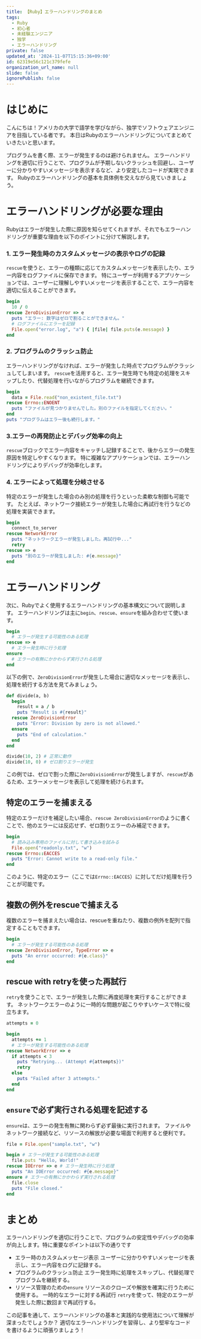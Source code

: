 ```yaml
---
title: 【Ruby】エラーハンドリングのまとめ
tags:
  - Ruby
  - 初心者
  - 未経験エンジニア
  - 独学
  - エラーハンドリング
private: false
updated_at: '2024-11-07T15:15:36+09:00'
id: 62319e56c121c379fefe
organization_url_name: null
slide: false
ignorePublish: false
---
```

# はじめに
こんにちは！アメリカの大学で語学を学びながら、独学でソフトウェアエンジニアを目指している者です。
本日はRubyのエラーハンドリングについてまとめていきたいと思います。

プログラムを書く際、エラーが発生するのは避けられません。
エラーハンドリングを適切に行うことで、プログラムが予期しないクラッシュを回避し、ユーザーに分かりやすいメッセージを表示するなど、より安定したコードが実現できます。
Rubyのエラーハンドリングの基本を具体例を交えながら見ていきましょう。

# エラーハンドリングが必要な理由
Rubyはエラーが発生した際に原因を知らせてくれますが、それでもエラーハンドリングが重要な理由を以下のポイントに分けて解説します。

### 1. エラー発生時のカスタムメッセージの表示やログの記録
`rescue`を使うと、エラーの種類に応じてカスタムメッセージを表示したり、エラー内容をログファイルに保存できます。
特にユーザーが利用するアプリケーションでは、ユーザーに理解しやすいメッセージを表示することで、エラー内容を適切に伝えることができます。
```ruby
begin
  10 / 0
rescue ZeroDivisionError => e
  puts "エラー: 数字はゼロで割ることができません。"
  # ログファイルにエラーを記録
  File.open("error.log", "a") { |file| file.puts(e.message) }
end
```
### 2. プログラムのクラッシュ防止
エラーハンドリングがなければ、エラーが発生した時点でプログラムがクラッシュしてしまいます。
`rescue`を活用すると、エラー発生時でも特定の処理をスキップしたり、代替処理を行いながらプログラムを継続できます。
```ruby
begin
  data = File.read("non_existent_file.txt")
rescue Errno::ENOENT
  puts "ファイルが見つかりませんでした。別のファイルを指定してください。"
end
puts "プログラムはエラー後も続行します。"
```
### 3.エラーの再発防止とデバッグ効率の向上
`rescue`ブロックでエラー内容をキャッチし記録することで、後からエラーの発生原因を特定しやすくなります。
特に複雑なアプリケーションでは、エラーハンドリングによりデバッグが効率化します。

### 4. エラーによって処理を分岐させる
特定のエラーが発生した場合のみ別の処理を行うといった柔軟な制御も可能です。
たとえば、ネットワーク接続エラーが発生した場合に再試行を行うなどの処理を実装できます。
```ruby
begin
  connect_to_server
rescue NetworkError
  puts "ネットワークエラーが発生しました。再試行中..."
  retry
rescue => e
  puts "別のエラーが発生しました: #{e.message}"
end
```

# エラーハンドリング
次に、Rubyでよく使用するエラーハンドリングの基本構文について説明します。
エラーハンドリングは主に`begin`、`rescue`、`ensure`を組み合わせて使います。
```ruby
begin
  # エラーが発生する可能性のある処理
rescue => e
  # エラー発生時に行う処理
ensure
  # エラーの有無にかかわらず実行される処理
end
```
以下の例で、`ZeroDivisionError`が発生した場合に適切なメッセージを表示し、処理を続行する方法を見てみましょう。
```ruby
def divide(a, b)
  begin
    result = a / b
    puts "Result is #{result}"
  rescue ZeroDivisionError
    puts "Error: Division by zero is not allowed."
  ensure
    puts "End of calculation."
  end
end

divide(10, 2) # 正常に動作
divide(10, 0) # ゼロ割りエラーが発生
```
この例では、ゼロで割った際に`ZeroDivisionError`が発生しますが、`rescue`があるため、エラーメッセージを表示して処理を続けられます。

## 特定のエラーを捕まえる
特定のエラーだけを補足したい場合、`rescue ZeroDivisionError`のように書くことで、他のエラーには反応せず、ゼロ割りエラーのみ補足できます。
```ruby
begin
  # 読み込み専用のファイルに対して書き込みを試みる
  File.open("readonly.txt", "w")
rescue Errno::EACCES
  puts "Error: Cannot write to a read-only file."
end
```
このように、特定のエラー（ここでは`Errno::EACCES`）に対してだけ処理を行うことが可能です。

## 複数の例外をrescueで捕まえる
複数のエラーを捕まえたい場合は、rescueを重ねたり、複数の例外を配列で指定することもできます。
```ruby
begin
  # エラーが発生する可能性のある処理
rescue ZeroDivisionError, TypeError => e
  puts "An error occurred: #{e.class}"
end
```
## rescue with retryを使った再試行
`retry`を使うことで、エラーが発生した際に再度処理を実行することができます。
ネットワークエラーのように一時的な問題が起こりやすいケースで特に役立ちます。

```ruby
attempts = 0

begin
  attempts += 1
  # エラーが発生する可能性のある処理
rescue NetworkError => e
  if attempts < 3
    puts "Retrying... (Attempt #{attempts})"
    retry
  else
    puts "Failed after 3 attempts."
  end
end
```

## `ensure`で必ず実行される処理を記述する
`ensure`は、エラーの発生有無に関わらず必ず最後に実行されます。
ファイルやネットワーク接続など、リソースの解放が必要な場面で利用すると便利です。
```ruby
file = File.open("sample.txt", "w")

begin # エラーが発生する可能性のある処理
  file.puts "Hello, World!"
rescue IOError => e # エラー発生時に行う処理
  puts "An IOError occurred: #{e.message}"
ensure # エラーの有無にかかわらず実行される処理
  file.close
  puts "File closed."
end
```

# まとめ
エラーハンドリングを適切に行うことで、プログラムの安定性やデバッグの効率が向上します。特に重要なポイントは以下の通りです

* エラー時のカスタムメッセージ表示
ユーザーに分かりやすいメッセージを表示し、エラー内容をログに記録する。
* プログラムのクラッシュ防止
エラー発生時に処理をスキップし、代替処理でプログラムを継続する。
* リソース管理のための`ensure`
リソースのクローズや解放を確実に行うために使用する。
一時的なエラーに対する再試行
`retry`を使って、特定のエラーが発生した際に数回まで再試行する。

この記事を通して、エラーハンドリングの基本と実践的な使用法について理解が深まったでしょうか？
適切なエラーハンドリングを習得し、より堅牢なコードを書けるように頑張りましょう！
